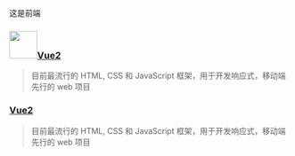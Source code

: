 这是前端
### <img src="https://avatars1.githubusercontent.com/u/17806395?s=48&v=4" width="50" height="50">[Vue2](http://baidu.com)
> 目前最流行的 HTML, CSS 和 JavaScript 框架，用于开发响应式，移动端先行的 web 项目

### [Vue2](http://baidu.com)
> 目前最流行的 HTML, CSS 和 JavaScript 框架，用于开发响应式，移动端先行的 web 项目
